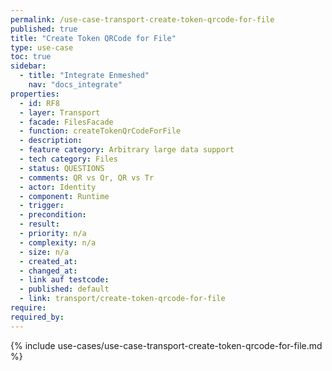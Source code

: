 ```yaml
---
permalink: /use-case-transport-create-token-qrcode-for-file
published: true
title: "Create Token QRCode for File"
type: use-case
toc: true
sidebar:
  - title: "Integrate Enmeshed"
    nav: "docs_integrate"
properties:
  - id: RF8
  - layer: Transport
  - facade: FilesFacade
  - function: createTokenQrCodeForFile
  - description:
  - feature category: Arbitrary large data support
  - tech category: Files
  - status: QUESTIONS
  - comments: QR vs Qr, QR vs Tr
  - actor: Identity
  - component: Runtime
  - trigger:
  - precondition:
  - result:
  - priority: n/a
  - complexity: n/a
  - size: n/a
  - created_at:
  - changed_at:
  - link auf testcode:
  - published: default
  - link: transport/create-token-qrcode-for-file
require:
required_by:
---
```


{% include use-cases/use-case-transport-create-token-qrcode-for-file.md %}
